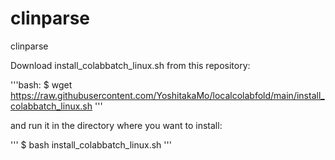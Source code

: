 # clinparse
clinparse

Download install_colabbatch_linux.sh from this repository:

'''bash:
$ wget https://raw.githubusercontent.com/YoshitakaMo/localcolabfold/main/install_colabbatch_linux.sh
'''

and run it in the directory where you want to install:

'''
$ bash install_colabbatch_linux.sh
'''
